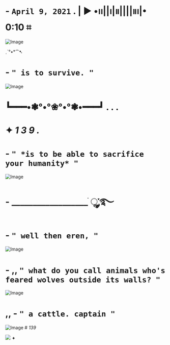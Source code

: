 #    -  `` April 9, 2021 `` .  |   ▶︎ •၊၊||၊|။||||။‌‌‌‌‌၊|• 0:10     ⌗
![Image](https://github.com/user-attachments/assets/48ac3f62-62db-41b7-ab56-774cad563730)

[ ](https://github.com/antonkomarev/github-profile-views-counter.git)ˏˋ°•*⁀➷          
  # - `` " is to survive. " ``

![Image](https://github.com/user-attachments/assets/e4704d4b-453b-4b04-879b-e2cb9580297d)
                      

# ┗━━━•❃°•°❀°•°❃•━━━┛ . . . 



# ✦ *1 3 9 .*

# - `` " *is to be able to sacrifice your humanity* " ``
![Image](https://github.com/user-attachments/assets/96f7f21f-77b2-4993-a31a-dbc8a656a72b) 
# -  __________________ ׂׂૢ་༘࿐


#  - `` " well then eren, " ``
   
![Image](https://github.com/user-attachments/assets/5db2a5f5-8299-480f-952d-81e04c358789)
      
#           -      ,,  `` " what do you call animals who's feared wolves outside its walls? " ``
![Image](https://github.com/user-attachments/assets/9dbee230-1925-4345-a7cc-1e467b946dc8)


       
 # ,, -  `` " a cattle. captain " ``
![Image](https://github.com/user-attachments/assets/d28c7bf1-c728-42b1-9276-74ae75e65b3a)
    # *139* 
 

   ![](https://komarev.com/ghpvc/?=your-github-username&color=lightgrey&label=fell+unto+you+again.. )  ✦
